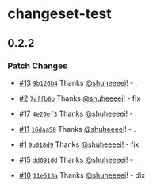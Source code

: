 # changeset-test

## 0.2.2

### Patch Changes

- [#13](https://github.com/shuheeeei/changeset-test/pull/13) [`9b126b4`](https://github.com/shuheeeei/changeset-test/commit/9b126b46a56b7e20e564724e352a240ce6e5fc22) Thanks [@shuheeeei](https://github.com/shuheeeei)! - .

- [#2](https://github.com/shuheeeei/changeset-test/pull/2) [`7affb6b`](https://github.com/shuheeeei/changeset-test/commit/7affb6b8cbe8ec6be7c9b272d085e929e3ae4b03) Thanks [@shuheeeei](https://github.com/shuheeeei)! - fix

- [#17](https://github.com/shuheeeei/changeset-test/pull/17) [`4e20ef3`](https://github.com/shuheeeei/changeset-test/commit/4e20ef355ab700d06931789537d49a12c453a58d) Thanks [@shuheeeei](https://github.com/shuheeeei)! - .

- [#11](https://github.com/shuheeeei/changeset-test/pull/11) [`16daa58`](https://github.com/shuheeeei/changeset-test/commit/16daa589313d8000247e2507d25cfc18e8edb75a) Thanks [@shuheeeei](https://github.com/shuheeeei)! - .

- [#1](https://github.com/shuheeeei/changeset-test/pull/1) [`9b018d9`](https://github.com/shuheeeei/changeset-test/commit/9b018d9d330b32f2e9cace45c38254a088b0fca4) Thanks [@shuheeeei](https://github.com/shuheeeei)! - fix

- [#15](https://github.com/shuheeeei/changeset-test/pull/15) [`dd091dd`](https://github.com/shuheeeei/changeset-test/commit/dd091ddc28293dab12856ae71c0d55b40eff37ce) Thanks [@shuheeeei](https://github.com/shuheeeei)! - .

- [#10](https://github.com/shuheeeei/changeset-test/pull/10) [`11e513a`](https://github.com/shuheeeei/changeset-test/commit/11e513a6d0bcf5cf165c54d4db99664ac845fbe0) Thanks [@shuheeeei](https://github.com/shuheeeei)! - dix
